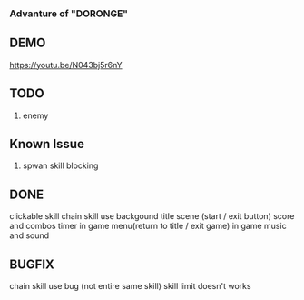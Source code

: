 ### Advanture of "DORONGE"
## DEMO 
https://youtu.be/N043bj5r6nY


## TODO
1. enemy

## Known Issue
1. spwan skill blocking

## DONE
clickable skill
chain skill use
backgound
title scene (start / exit button)
score and combos
timer
in game menu(return to title / exit game)
in game music and sound

## BUGFIX
chain skill use bug (not entire same skill)
skill limit doesn't works